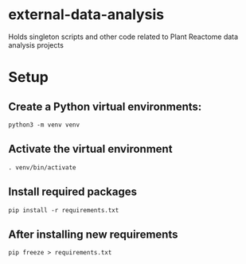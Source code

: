 # external-data-analysis

Holds singleton scripts and other code related to Plant Reactome data analysis projects

# Setup

## Create a Python virtual environments:

```
python3 -m venv venv
```

## Activate the virtual environment

```
. venv/bin/activate
```

## Install required packages

```
pip install -r requirements.txt
```

## After installing new requirements

```
pip freeze > requirements.txt
```
